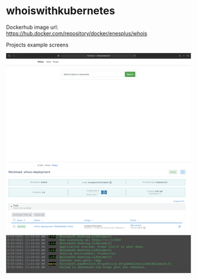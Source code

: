 # whoiswithkubernetes

Dockerhub image url: https://hub.docker.com/repository/docker/enesplus/whois

Projects example screens 

![Image of Yaktocat](https://github.com/1enesplus/whoiswithkubernetes/blob/main/Screenshot.png)
![Image of Yaktocat](https://github.com/1enesplus/whoiswithkubernetes/blob/main/Screenshot2.png)
![Image of Yaktocat](https://github.com/1enesplus/whoiswithkubernetes/blob/main/Screenshot3.png)


